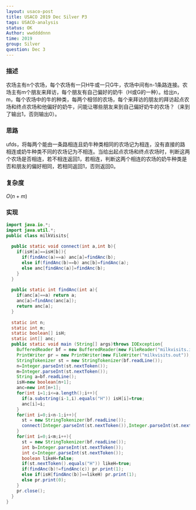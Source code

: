 ```yaml
---
layout: usaco-post
title: USACO 2019 Dec Silver P3
tags: USACO-analysis
status: OK
Author: wwddddnnn
time: 2019
group: Silver
question: Dec 3
---
```

### 描述
农场主有n个农场，每个农场有一只H牛或一只G牛，农场中间有n-1条路连接。农场主有m个朋友来拜访，每个朋友有自己偏好的奶牛（H或G的一种）。给出n，m，每个农场中的牛的种类，每两个相邻的农场，每个来拜访的朋友的拜访起点农场和终点农场和他偏好的奶牛，问能让哪些朋友来到自己偏好奶牛的农场？（来到了输出1，否则输出0）。

### 思路
ufds，将每两个能由一条路相连且奶牛种类相同的农场记为相连，没有直接的路相连或奶牛种类不同的农场记为不相连。当给出起点农场和终点农场时，判断这两个农场是否相连，若不相连返回1，若相连，判断这两个相连的农场的奶牛种类是否和朋友的偏好相同，若相同返回1，否则返回0。

### 复杂度

$O(n+m)$

### 实现
```java
import java.io.*;
import java.util.*;
public class milkVisits{
  
  public static void connect(int a,int b){
    if(isH[a]==isH[b]){
      if(findAnc(a)==a) anc[a]=findAnc(b);
      else if(findAnc(b)==b) anc[b]=findAnc(a);
      else anc[findAnc(a)]=findAnc(b);
    }
  }
  
  public static int findAnc(int a){
    if(anc[a]==a) return a;
    anc[a]=findAnc(anc[a]);
    return anc[a];
  }
  
  static int n;
  static int m;
  static boolean[] isH;
  static int[] anc;
  public static void main (String[] args)throws IOException{
    BufferedReader bf = new BufferedReader(new FileReader("milkvisits.in"));
    PrintWriter pr = new PrintWriter(new FileWriter("milkvisits.out"));
    StringTokenizer st = new StringTokenizer(bf.readLine());
    n=Integer.parseInt(st.nextToken());
    m=Integer.parseInt(st.nextToken());
    String a=bf.readLine();
    isH=new boolean[n+1];
    anc=new int[n+1];
    for(int i=1;i<=a.length();i++){
      if(a.substring(i-1,i).equals("H")) isH[i]=true;
      anc[i]=i;
    }
    for(int i=0;i<n-1;i++){
      st = new StringTokenizer(bf.readLine());
      connect(Integer.parseInt(st.nextToken()),Integer.parseInt(st.nextToken()));
    }
    for(int i=0;i<m;i++){
      st = new StringTokenizer(bf.readLine());
      int b=Integer.parseInt(st.nextToken());
      int c=Integer.parseInt(st.nextToken());
      boolean likeH=false;
      if(st.nextToken().equals("H")) likeH=true;
      if(findAnc(b)!=findAnc(c)) pr.print(1);
      else if(isH[findAnc(b)]==likeH) pr.print(1);
      else pr.print(0);
    }
    pr.close();
  }
}
```

